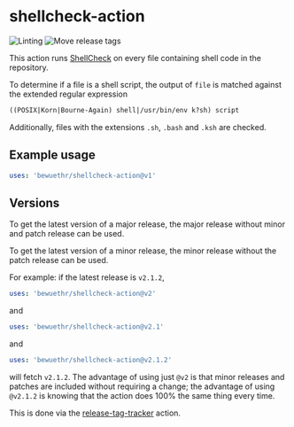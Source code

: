 # shellcheck-action

![Linting](https://github.com/bewuethr/shellcheck-action/workflows/Linting/badge.svg)
![Move release tags](https://github.com/bewuethr/shellcheck-action/workflows/Move%20release%20tags/badge.svg)

This action runs [ShellCheck] on every file containing shell code in the
repository.

To determine if a file is a shell script, the output of `file` is matched
against the extended regular expression

```txt
((POSIX|Korn|Bourne-Again) shell|/usr/bin/env k?sh) script
```

Additionally, files with the extensions `.sh`, `.bash` and `.ksh` are checked.

[ShellCheck]: https://github.com/koalaman/shellcheck

## Example usage

```yml
uses: 'bewuethr/shellcheck-action@v1'
```

## Versions

To get the latest version of a major release, the major release without minor
and patch release can be used.

To get the latest version of a minor release, the minor release without the
patch release can be used.

For example: if the latest release is `v2.1.2`,

```yml
uses: 'bewuethr/shellcheck-action@v2'
```

and

```yml
uses: 'bewuethr/shellcheck-action@v2.1'
```

and

```yml
uses: 'bewuethr/shellcheck-action@v2.1.2'
```

will fetch `v2.1.2`. The advantage of using just `@v2` is that minor releases
and patches are included without requiring a change; the advantage of using
`@v2.1.2` is knowing that the action does 100% the same thing every time.

This is done via the [release-tag-tracker] action.

[release-tag-tracker]: https://github.com/marketplace/actions/release-tag-tracker
